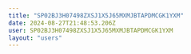 ```yaml
---
title: "SP02BJ3H07498ZXSJ1X5J65MXMJBTAPDMCGK1YXM"
date: 2024-08-27T21:48:53.206Z
user: SP02BJ3H07498ZXSJ1X5J65MXMJBTAPDMCGK1YXM
layout: "users"
---
```

    